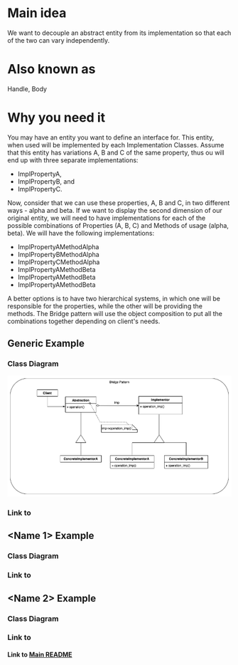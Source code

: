 # Main idea
We want to decouple an abstract entity from its implementation so that
each of the two can vary independently.

# Also known as
Handle, Body

# Why you need it
You may have an entity you want to define an interface for. This
entity, when used will be implemented by each Implementation Classes.
Assume that this entity has variations A, B and C of the same property, 
thus ou will end up with three separate implementations:
* ImplPropertyA, 
* ImplPropertyB, and 
* ImplPropertyC.

Now, consider that we can use these properties, A, B and C, in two different 
ways - alpha and beta. If we want to display the second dimension of our original entity,
we will need to have implementations for each of the possible combinations
of Properties (A, B, C) and Methods of usage (alpha, beta). We will have the following
implementations:
* ImplPropertyAMethodAlpha
* ImplPropertyBMethodAlpha
* ImplPropertyCMethodAlpha
* ImplPropertyAMethodBeta
* ImplPropertyAMethodBeta
* ImplPropertyAMethodBeta

A better options is to have two hierarchical systems, in which one will be
responsible for the properties, while the other will be providing the methods.
The Bridge pattern will use the object composition to put all the combinations together
depending on client's needs.

## Generic Example
### Class Diagram
![](diagrams/bridge-generic.png)

### Link to 

## <Name 1> Example
### Class Diagram

### Link to 

## <Name 2> Example
### Class Diagram

### Link to 


#### Link to [Main README](../../README.md)